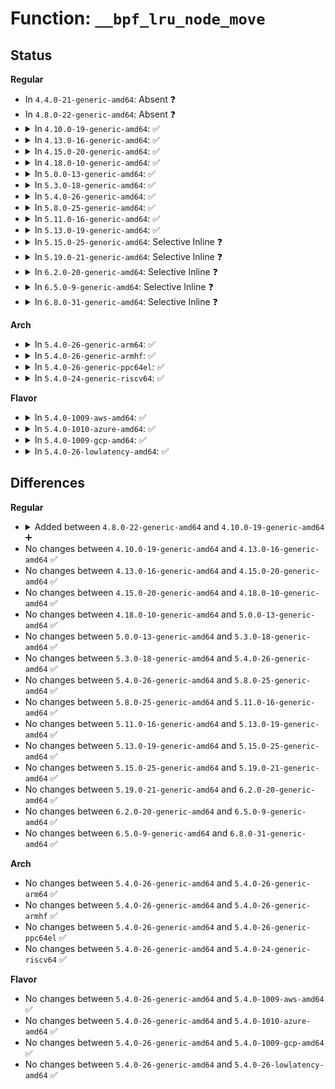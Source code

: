 # Function: <code>__bpf_lru_node_move</code>

## Status
<b>Regular</b>
<ul>
<li>
In <code>4.4.0-21-generic-amd64</code>: Absent ❓
</li>
<li>
In <code>4.8.0-22-generic-amd64</code>: Absent ❓
</li>
<li>
<details>
<summary>In <code>4.10.0-19-generic-amd64</code>: ✅</summary>

```c
void __bpf_lru_node_move(struct bpf_lru_list * l, struct bpf_lru_node * node, enum bpf_lru_list_type tgt_type)
```

```json
{
  "name": "__bpf_lru_node_move",
  "collision_type": "Unique Static",
  "inline_type": "No",
  "funcs": [
    {
      "addr": 18446744071580508464,
      "name": "__bpf_lru_node_move",
      "external": false,
      "loc": "kernel/bpf/bpf_lru_list.c:103",
      "file": "kernel/bpf/bpf_lru_list.c",
      "inline": "seen, unknown",
      "caller_inline": [],
      "caller_func": [
        "kernel/bpf/bpf_lru_list.c:bpf_lru_push_free",
        "kernel/bpf/bpf_lru_list.c:bpf_lru_pop_free"
      ]
    }
  ],
  "symbols": [
    {
      "addr": 18446744071580508464,
      "name": "__bpf_lru_node_move",
      "section": ".text",
      "bind": "STB_LOCAL",
      "size": 211
    }
  ]
}
```
</details>
</li>
<li>
<details>
<summary>In <code>4.13.0-16-generic-amd64</code>: ✅</summary>

```c
void __bpf_lru_node_move(struct bpf_lru_list * l, struct bpf_lru_node * node, enum bpf_lru_list_type tgt_type)
```

```json
{
  "name": "__bpf_lru_node_move",
  "collision_type": "Unique Static",
  "inline_type": "No",
  "funcs": [
    {
      "addr": 18446744071580538528,
      "name": "__bpf_lru_node_move",
      "external": false,
      "loc": "kernel/bpf/bpf_lru_list.c:103",
      "file": "kernel/bpf/bpf_lru_list.c",
      "inline": "seen, unknown",
      "caller_inline": [],
      "caller_func": [
        "kernel/bpf/bpf_lru_list.c:bpf_lru_push_free",
        "kernel/bpf/bpf_lru_list.c:bpf_lru_pop_free"
      ]
    }
  ],
  "symbols": [
    {
      "addr": 18446744071580538528,
      "name": "__bpf_lru_node_move",
      "section": ".text",
      "bind": "STB_LOCAL",
      "size": 130
    }
  ]
}
```
</details>
</li>
<li>
<details>
<summary>In <code>4.15.0-20-generic-amd64</code>: ✅</summary>

```c
void __bpf_lru_node_move(struct bpf_lru_list * l, struct bpf_lru_node * node, enum bpf_lru_list_type tgt_type)
```

```json
{
  "name": "__bpf_lru_node_move",
  "collision_type": "Unique Static",
  "inline_type": "No",
  "funcs": [
    {
      "addr": 18446744071580602976,
      "name": "__bpf_lru_node_move",
      "external": false,
      "loc": "kernel/bpf/bpf_lru_list.c:103",
      "file": "kernel/bpf/bpf_lru_list.c",
      "inline": "seen, unknown",
      "caller_inline": [],
      "caller_func": [
        "kernel/bpf/bpf_lru_list.c:bpf_lru_push_free",
        "kernel/bpf/bpf_lru_list.c:bpf_lru_pop_free"
      ]
    }
  ],
  "symbols": [
    {
      "addr": 18446744071580602976,
      "name": "__bpf_lru_node_move",
      "section": ".text",
      "bind": "STB_LOCAL",
      "size": 129
    }
  ]
}
```
</details>
</li>
<li>
<details>
<summary>In <code>4.18.0-10-generic-amd64</code>: ✅</summary>

```c
void __bpf_lru_node_move(struct bpf_lru_list * l, struct bpf_lru_node * node, enum bpf_lru_list_type tgt_type)
```

```json
{
  "name": "__bpf_lru_node_move",
  "collision_type": "Unique Static",
  "inline_type": "No",
  "funcs": [
    {
      "addr": 18446744071580698672,
      "name": "__bpf_lru_node_move",
      "external": false,
      "loc": "kernel/bpf/bpf_lru_list.c:103",
      "file": "kernel/bpf/bpf_lru_list.c",
      "inline": "seen, unknown",
      "caller_inline": [],
      "caller_func": [
        "kernel/bpf/bpf_lru_list.c:bpf_lru_push_free",
        "kernel/bpf/bpf_lru_list.c:bpf_lru_pop_free"
      ]
    }
  ],
  "symbols": [
    {
      "addr": 18446744071580698672,
      "name": "__bpf_lru_node_move",
      "section": ".text",
      "bind": "STB_LOCAL",
      "size": 129
    }
  ]
}
```
</details>
</li>
<li>
<details>
<summary>In <code>5.0.0-13-generic-amd64</code>: ✅</summary>

```c
void __bpf_lru_node_move(struct bpf_lru_list * l, struct bpf_lru_node * node, enum bpf_lru_list_type tgt_type)
```

```json
{
  "name": "__bpf_lru_node_move",
  "collision_type": "Unique Static",
  "inline_type": "No",
  "funcs": [
    {
      "addr": 18446744071580771360,
      "name": "__bpf_lru_node_move",
      "external": false,
      "loc": "kernel/bpf/bpf_lru_list.c:103",
      "file": "kernel/bpf/bpf_lru_list.c",
      "inline": "seen, unknown",
      "caller_inline": [],
      "caller_func": [
        "kernel/bpf/bpf_lru_list.c:bpf_lru_push_free",
        "kernel/bpf/bpf_lru_list.c:bpf_lru_pop_free"
      ]
    }
  ],
  "symbols": [
    {
      "addr": 18446744071580771360,
      "name": "__bpf_lru_node_move",
      "section": ".text",
      "bind": "STB_LOCAL",
      "size": 129
    }
  ]
}
```
</details>
</li>
<li>
<details>
<summary>In <code>5.3.0-18-generic-amd64</code>: ✅</summary>

```c
void __bpf_lru_node_move(struct bpf_lru_list * l, struct bpf_lru_node * node, enum bpf_lru_list_type tgt_type)
```

```json
{
  "name": "__bpf_lru_node_move",
  "collision_type": "Unique Static",
  "inline_type": "No",
  "funcs": [
    {
      "addr": 18446744071580855696,
      "name": "__bpf_lru_node_move",
      "external": false,
      "loc": "kernel/bpf/bpf_lru_list.c:100",
      "file": "kernel/bpf/bpf_lru_list.c",
      "inline": "seen, unknown",
      "caller_inline": [],
      "caller_func": [
        "kernel/bpf/bpf_lru_list.c:bpf_lru_push_free",
        "kernel/bpf/bpf_lru_list.c:bpf_lru_pop_free"
      ]
    }
  ],
  "symbols": [
    {
      "addr": 18446744071580855696,
      "name": "__bpf_lru_node_move",
      "section": ".text",
      "bind": "STB_LOCAL",
      "size": 139
    }
  ]
}
```
</details>
</li>
<li>
<details>
<summary>In <code>5.4.0-26-generic-amd64</code>: ✅</summary>

```c
void __bpf_lru_node_move(struct bpf_lru_list * l, struct bpf_lru_node * node, enum bpf_lru_list_type tgt_type)
```

```json
{
  "name": "__bpf_lru_node_move",
  "collision_type": "Unique Static",
  "inline_type": "No",
  "funcs": [
    {
      "addr": 18446744071580906736,
      "name": "__bpf_lru_node_move",
      "external": false,
      "loc": "kernel/bpf/bpf_lru_list.c:100",
      "file": "kernel/bpf/bpf_lru_list.c",
      "inline": "seen, unknown",
      "caller_inline": [],
      "caller_func": [
        "kernel/bpf/bpf_lru_list.c:bpf_lru_push_free",
        "kernel/bpf/bpf_lru_list.c:bpf_lru_pop_free"
      ]
    }
  ],
  "symbols": [
    {
      "addr": 18446744071580906736,
      "name": "__bpf_lru_node_move",
      "section": ".text",
      "bind": "STB_LOCAL",
      "size": 139
    }
  ]
}
```
</details>
</li>
<li>
<details>
<summary>In <code>5.8.0-25-generic-amd64</code>: ✅</summary>

```c
void __bpf_lru_node_move(struct bpf_lru_list * l, struct bpf_lru_node * node, enum bpf_lru_list_type tgt_type)
```

```json
{
  "name": "__bpf_lru_node_move",
  "collision_type": "Unique Static",
  "inline_type": "No",
  "funcs": [
    {
      "addr": 18446744071581053376,
      "name": "__bpf_lru_node_move",
      "external": false,
      "loc": "kernel/bpf/bpf_lru_list.c:100",
      "file": "kernel/bpf/bpf_lru_list.c",
      "inline": "seen, unknown",
      "caller_inline": [],
      "caller_func": [
        "kernel/bpf/bpf_lru_list.c:bpf_lru_push_free",
        "kernel/bpf/bpf_lru_list.c:bpf_common_lru_push_free",
        "kernel/bpf/bpf_lru_list.c:bpf_percpu_lru_pop_free",
        "kernel/bpf/bpf_lru_list.c:__bpf_lru_list_rotate_inactive",
        "kernel/bpf/bpf_lru_list.c:__bpf_lru_list_rotate_active",
        "kernel/bpf/bpf_lru_list.c:__bpf_lru_list_rotate_active"
      ]
    }
  ],
  "symbols": [
    {
      "addr": 18446744071581053376,
      "name": "__bpf_lru_node_move",
      "section": ".text",
      "bind": "STB_LOCAL",
      "size": 125
    }
  ]
}
```
</details>
</li>
<li>
<details>
<summary>In <code>5.11.0-16-generic-amd64</code>: ✅</summary>

```c
void __bpf_lru_node_move(struct bpf_lru_list * l, struct bpf_lru_node * node, enum bpf_lru_list_type tgt_type)
```

```json
{
  "name": "__bpf_lru_node_move",
  "collision_type": "Unique Static",
  "inline_type": "No",
  "funcs": [
    {
      "addr": 18446744071581065536,
      "name": "__bpf_lru_node_move",
      "external": false,
      "loc": "kernel/bpf/bpf_lru_list.c:100",
      "file": "kernel/bpf/bpf_lru_list.c",
      "inline": "seen, unknown",
      "caller_inline": [],
      "caller_func": [
        "kernel/bpf/bpf_lru_list.c:bpf_lru_push_free",
        "kernel/bpf/bpf_lru_list.c:bpf_common_lru_push_free",
        "kernel/bpf/bpf_lru_list.c:bpf_percpu_lru_pop_free",
        "kernel/bpf/bpf_lru_list.c:__bpf_lru_list_rotate_inactive",
        "kernel/bpf/bpf_lru_list.c:__bpf_lru_list_rotate_active",
        "kernel/bpf/bpf_lru_list.c:__bpf_lru_list_rotate_active"
      ]
    }
  ],
  "symbols": [
    {
      "addr": 18446744071581065536,
      "name": "__bpf_lru_node_move",
      "section": ".text",
      "bind": "STB_LOCAL",
      "size": 125
    }
  ]
}
```
</details>
</li>
<li>
<details>
<summary>In <code>5.13.0-19-generic-amd64</code>: ✅</summary>

```c
void __bpf_lru_node_move(struct bpf_lru_list * l, struct bpf_lru_node * node, enum bpf_lru_list_type tgt_type)
```

```json
{
  "name": "__bpf_lru_node_move",
  "collision_type": "Unique Static",
  "inline_type": "No",
  "funcs": [
    {
      "addr": 18446744071581080608,
      "name": "__bpf_lru_node_move",
      "external": false,
      "loc": "kernel/bpf/bpf_lru_list.c:100",
      "file": "kernel/bpf/bpf_lru_list.c",
      "inline": "seen, unknown",
      "caller_inline": [],
      "caller_func": [
        "kernel/bpf/bpf_lru_list.c:bpf_lru_push_free",
        "kernel/bpf/bpf_lru_list.c:bpf_lru_pop_free",
        "kernel/bpf/bpf_lru_list.c:__bpf_lru_list_rotate_inactive",
        "kernel/bpf/bpf_lru_list.c:__bpf_lru_list_rotate_active",
        "kernel/bpf/bpf_lru_list.c:__bpf_lru_list_rotate_active"
      ]
    }
  ],
  "symbols": [
    {
      "addr": 18446744071581080608,
      "name": "__bpf_lru_node_move",
      "section": ".text",
      "bind": "STB_LOCAL",
      "size": 129
    }
  ]
}
```
</details>
</li>
<li>
<details>
<summary>In <code>5.15.0-25-generic-amd64</code>: Selective Inline ❓</summary>

```c
void __bpf_lru_node_move(struct bpf_lru_list * l, struct bpf_lru_node * node, enum bpf_lru_list_type tgt_type)
```

```json
{
  "name": "__bpf_lru_node_move",
  "collision_type": "Unique Static",
  "inline_type": "Selective",
  "funcs": [
    {
      "addr": 18446744071581309545,
      "name": "__bpf_lru_node_move",
      "external": false,
      "loc": "kernel/bpf/bpf_lru_list.c:100",
      "file": "kernel/bpf/bpf_lru_list.c",
      "inline": "not declared, inlined",
      "caller_inline": [
        "kernel/bpf/bpf_lru_list.c:__bpf_lru_list_rotate_active"
      ],
      "caller_func": [
        "kernel/bpf/bpf_lru_list.c:bpf_lru_push_free",
        "kernel/bpf/bpf_lru_list.c:bpf_lru_pop_free",
        "kernel/bpf/bpf_lru_list.c:__bpf_lru_list_rotate_inactive",
        "kernel/bpf/bpf_lru_list.c:__bpf_lru_list_rotate_active"
      ]
    }
  ],
  "symbols": [
    {
      "addr": 18446744071581308720,
      "name": "__bpf_lru_node_move",
      "section": ".text",
      "bind": "STB_LOCAL",
      "size": 241
    }
  ]
}
```
</details>
</li>
<li>
<details>
<summary>In <code>5.19.0-21-generic-amd64</code>: Selective Inline ❓</summary>

```c
void __bpf_lru_node_move(struct bpf_lru_list * l, struct bpf_lru_node * node, enum bpf_lru_list_type tgt_type)
```

```json
{
  "name": "__bpf_lru_node_move",
  "collision_type": "Unique Static",
  "inline_type": "Selective",
  "funcs": [
    {
      "addr": 18446744071581608598,
      "name": "__bpf_lru_node_move",
      "external": false,
      "loc": "kernel/bpf/bpf_lru_list.c:100",
      "file": "kernel/bpf/bpf_lru_list.c",
      "inline": "not declared, inlined",
      "caller_inline": [
        "kernel/bpf/bpf_lru_list.c:__bpf_lru_list_rotate_active"
      ],
      "caller_func": [
        "kernel/bpf/bpf_lru_list.c:bpf_lru_push_free",
        "kernel/bpf/bpf_lru_list.c:bpf_lru_pop_free",
        "kernel/bpf/bpf_lru_list.c:__bpf_lru_list_rotate_inactive",
        "kernel/bpf/bpf_lru_list.c:__bpf_lru_list_rotate_active"
      ]
    }
  ],
  "symbols": [
    {
      "addr": 18446744071581607632,
      "name": "__bpf_lru_node_move",
      "section": ".text",
      "bind": "STB_LOCAL",
      "size": 268
    }
  ]
}
```
</details>
</li>
<li>
<details>
<summary>In <code>6.2.0-20-generic-amd64</code>: Selective Inline ❓</summary>

```c
void __bpf_lru_node_move(struct bpf_lru_list * l, struct bpf_lru_node * node, enum bpf_lru_list_type tgt_type)
```

```json
{
  "name": "__bpf_lru_node_move",
  "collision_type": "Unique Static",
  "inline_type": "Selective",
  "funcs": [
    {
      "addr": 18446744071581992297,
      "name": "__bpf_lru_node_move",
      "external": false,
      "loc": "kernel/bpf/bpf_lru_list.c:100",
      "file": "kernel/bpf/bpf_lru_list.c",
      "inline": "not declared, inlined",
      "caller_inline": [
        "kernel/bpf/bpf_lru_list.c:__bpf_lru_list_rotate_active"
      ],
      "caller_func": [
        "kernel/bpf/bpf_lru_list.c:bpf_lru_push_free",
        "kernel/bpf/bpf_lru_list.c:bpf_lru_pop_free",
        "kernel/bpf/bpf_lru_list.c:__bpf_lru_list_rotate_inactive",
        "kernel/bpf/bpf_lru_list.c:__bpf_lru_list_rotate_active"
      ]
    }
  ],
  "symbols": [
    {
      "addr": 18446744071581991328,
      "name": "__bpf_lru_node_move",
      "section": ".text",
      "bind": "STB_LOCAL",
      "size": 268
    }
  ]
}
```
</details>
</li>
<li>
<details>
<summary>In <code>6.5.0-9-generic-amd64</code>: Selective Inline ❓</summary>

```c
void __bpf_lru_node_move(struct bpf_lru_list * l, struct bpf_lru_node * node, enum bpf_lru_list_type tgt_type)
```

```json
{
  "name": "__bpf_lru_node_move",
  "collision_type": "Unique Static",
  "inline_type": "Selective",
  "funcs": [
    {
      "addr": 18446744071582183625,
      "name": "__bpf_lru_node_move",
      "external": false,
      "loc": "kernel/bpf/bpf_lru_list.c:105",
      "file": "kernel/bpf/bpf_lru_list.c",
      "inline": "not declared, inlined",
      "caller_inline": [
        "kernel/bpf/bpf_lru_list.c:__bpf_lru_list_rotate_active"
      ],
      "caller_func": [
        "kernel/bpf/bpf_lru_list.c:bpf_lru_push_free",
        "kernel/bpf/bpf_lru_list.c:bpf_lru_pop_free",
        "kernel/bpf/bpf_lru_list.c:__bpf_lru_list_rotate_inactive",
        "kernel/bpf/bpf_lru_list.c:__bpf_lru_list_rotate_active"
      ]
    }
  ],
  "symbols": [
    {
      "addr": 18446744071582182656,
      "name": "__bpf_lru_node_move",
      "section": ".text",
      "bind": "STB_LOCAL",
      "size": 268
    }
  ]
}
```
</details>
</li>
<li>
<details>
<summary>In <code>6.8.0-31-generic-amd64</code>: Selective Inline ❓</summary>

```c
void __bpf_lru_node_move(struct bpf_lru_list * l, struct bpf_lru_node * node, enum bpf_lru_list_type tgt_type)
```

```json
{
  "name": "__bpf_lru_node_move",
  "collision_type": "Unique Static",
  "inline_type": "Selective",
  "funcs": [
    {
      "addr": 18446744071582332393,
      "name": "__bpf_lru_node_move",
      "external": false,
      "loc": "kernel/bpf/bpf_lru_list.c:105",
      "file": "kernel/bpf/bpf_lru_list.c",
      "inline": "not declared, inlined",
      "caller_inline": [
        "kernel/bpf/bpf_lru_list.c:__bpf_lru_list_rotate_active"
      ],
      "caller_func": [
        "kernel/bpf/bpf_lru_list.c:bpf_lru_push_free",
        "kernel/bpf/bpf_lru_list.c:bpf_lru_pop_free",
        "kernel/bpf/bpf_lru_list.c:__bpf_lru_list_rotate_inactive",
        "kernel/bpf/bpf_lru_list.c:__bpf_lru_list_rotate_active"
      ]
    }
  ],
  "symbols": [
    {
      "addr": 18446744071582331424,
      "name": "__bpf_lru_node_move",
      "section": ".text",
      "bind": "STB_LOCAL",
      "size": 268
    }
  ]
}
```
</details>
</li>
</ul>
<b>Arch</b>
<ul>
<li>
<details>
<summary>In <code>5.4.0-26-generic-arm64</code>: ✅</summary>

```c
void __bpf_lru_node_move(struct bpf_lru_list * l, struct bpf_lru_node * node, enum bpf_lru_list_type tgt_type)
```

```json
{
  "name": "__bpf_lru_node_move",
  "collision_type": "Unique Static",
  "inline_type": "No",
  "funcs": [
    {
      "addr": 18446603336492237656,
      "name": "__bpf_lru_node_move",
      "external": false,
      "loc": "kernel/bpf/bpf_lru_list.c:100",
      "file": "kernel/bpf/bpf_lru_list.c",
      "inline": "seen, unknown",
      "caller_inline": [],
      "caller_func": [
        "kernel/bpf/bpf_lru_list.c:bpf_lru_push_free",
        "kernel/bpf/bpf_lru_list.c:bpf_lru_pop_free"
      ]
    }
  ],
  "symbols": [
    {
      "addr": 18446603336492237656,
      "name": "__bpf_lru_node_move",
      "section": ".text",
      "bind": "STB_LOCAL",
      "size": 232
    }
  ]
}
```
</details>
</li>
<li>
<details>
<summary>In <code>5.4.0-26-generic-armhf</code>: ✅</summary>

```c
void __bpf_lru_node_move(struct bpf_lru_list * l, struct bpf_lru_node * node, enum bpf_lru_list_type tgt_type)
```

```json
{
  "name": "__bpf_lru_node_move",
  "collision_type": "Unique Static",
  "inline_type": "No",
  "funcs": [
    {
      "addr": 3226132408,
      "name": "__bpf_lru_node_move",
      "external": false,
      "loc": "kernel/bpf/bpf_lru_list.c:100",
      "file": "kernel/bpf/bpf_lru_list.c",
      "inline": "seen, unknown",
      "caller_inline": [],
      "caller_func": [
        "kernel/bpf/bpf_lru_list.c:bpf_lru_push_free",
        "kernel/bpf/bpf_lru_list.c:bpf_lru_pop_free",
        "kernel/bpf/bpf_lru_list.c:__bpf_lru_list_rotate_inactive",
        "kernel/bpf/bpf_lru_list.c:__bpf_lru_list_rotate_active"
      ]
    }
  ],
  "symbols": [
    {
      "addr": 3226132408,
      "name": "__bpf_lru_node_move",
      "section": ".text",
      "bind": "STB_LOCAL",
      "size": 200
    }
  ]
}
```
</details>
</li>
<li>
<details>
<summary>In <code>5.4.0-26-generic-ppc64el</code>: ✅</summary>

```c
void __bpf_lru_node_move(struct bpf_lru_list * l, struct bpf_lru_node * node, enum bpf_lru_list_type tgt_type)
```

```json
{
  "name": "__bpf_lru_node_move",
  "collision_type": "Unique Static",
  "inline_type": "No",
  "funcs": [
    {
      "addr": 13835058055285463968,
      "name": "__bpf_lru_node_move",
      "external": false,
      "loc": "kernel/bpf/bpf_lru_list.c:100",
      "file": "kernel/bpf/bpf_lru_list.c",
      "inline": "seen, unknown",
      "caller_inline": [],
      "caller_func": [
        "kernel/bpf/bpf_lru_list.c:bpf_lru_push_free",
        "kernel/bpf/bpf_lru_list.c:bpf_lru_pop_free",
        "kernel/bpf/bpf_lru_list.c:__bpf_lru_list_rotate_inactive",
        "kernel/bpf/bpf_lru_list.c:__bpf_lru_list_rotate_active"
      ]
    }
  ],
  "symbols": [
    {
      "addr": 13835058055285463968,
      "name": "__bpf_lru_node_move",
      "section": ".text",
      "bind": "STB_LOCAL",
      "size": 280
    }
  ]
}
```
</details>
</li>
<li>
<details>
<summary>In <code>5.4.0-24-generic-riscv64</code>: ✅</summary>

```c
void __bpf_lru_node_move(struct bpf_lru_list * l, struct bpf_lru_node * node, enum bpf_lru_list_type tgt_type)
```

```json
{
  "name": "__bpf_lru_node_move",
  "collision_type": "Unique Static",
  "inline_type": "No",
  "funcs": [
    {
      "addr": 18446743936272383120,
      "name": "__bpf_lru_node_move",
      "external": false,
      "loc": "kernel/bpf/bpf_lru_list.c:100",
      "file": "kernel/bpf/bpf_lru_list.c",
      "inline": "seen, unknown",
      "caller_inline": [],
      "caller_func": [
        "kernel/bpf/bpf_lru_list.c:bpf_lru_push_free",
        "kernel/bpf/bpf_lru_list.c:bpf_lru_pop_free",
        "kernel/bpf/bpf_lru_list.c:__bpf_lru_list_rotate_inactive",
        "kernel/bpf/bpf_lru_list.c:__bpf_lru_list_rotate_active"
      ]
    }
  ],
  "symbols": [
    {
      "addr": 18446743936272383120,
      "name": "__bpf_lru_node_move",
      "section": ".text",
      "bind": "STB_LOCAL",
      "size": 202
    }
  ]
}
```
</details>
</li>
</ul>
<b>Flavor</b>
<ul>
<li>
<details>
<summary>In <code>5.4.0-1009-aws-amd64</code>: ✅</summary>

```c
void __bpf_lru_node_move(struct bpf_lru_list * l, struct bpf_lru_node * node, enum bpf_lru_list_type tgt_type)
```

```json
{
  "name": "__bpf_lru_node_move",
  "collision_type": "Unique Static",
  "inline_type": "No",
  "funcs": [
    {
      "addr": 18446744071580875536,
      "name": "__bpf_lru_node_move",
      "external": false,
      "loc": "kernel/bpf/bpf_lru_list.c:100",
      "file": "kernel/bpf/bpf_lru_list.c",
      "inline": "seen, unknown",
      "caller_inline": [],
      "caller_func": [
        "kernel/bpf/bpf_lru_list.c:bpf_lru_push_free",
        "kernel/bpf/bpf_lru_list.c:bpf_lru_pop_free"
      ]
    }
  ],
  "symbols": [
    {
      "addr": 18446744071580875536,
      "name": "__bpf_lru_node_move",
      "section": ".text",
      "bind": "STB_LOCAL",
      "size": 139
    }
  ]
}
```
</details>
</li>
<li>
<details>
<summary>In <code>5.4.0-1010-azure-amd64</code>: ✅</summary>

```c
void __bpf_lru_node_move(struct bpf_lru_list * l, struct bpf_lru_node * node, enum bpf_lru_list_type tgt_type)
```

```json
{
  "name": "__bpf_lru_node_move",
  "collision_type": "Unique Static",
  "inline_type": "No",
  "funcs": [
    {
      "addr": 18446744071580821600,
      "name": "__bpf_lru_node_move",
      "external": false,
      "loc": "kernel/bpf/bpf_lru_list.c:100",
      "file": "kernel/bpf/bpf_lru_list.c",
      "inline": "seen, unknown",
      "caller_inline": [],
      "caller_func": [
        "kernel/bpf/bpf_lru_list.c:bpf_lru_push_free",
        "kernel/bpf/bpf_lru_list.c:bpf_lru_pop_free"
      ]
    }
  ],
  "symbols": [
    {
      "addr": 18446744071580821600,
      "name": "__bpf_lru_node_move",
      "section": ".text",
      "bind": "STB_LOCAL",
      "size": 139
    }
  ]
}
```
</details>
</li>
<li>
<details>
<summary>In <code>5.4.0-1009-gcp-amd64</code>: ✅</summary>

```c
void __bpf_lru_node_move(struct bpf_lru_list * l, struct bpf_lru_node * node, enum bpf_lru_list_type tgt_type)
```

```json
{
  "name": "__bpf_lru_node_move",
  "collision_type": "Unique Static",
  "inline_type": "No",
  "funcs": [
    {
      "addr": 18446744071580866784,
      "name": "__bpf_lru_node_move",
      "external": false,
      "loc": "kernel/bpf/bpf_lru_list.c:100",
      "file": "kernel/bpf/bpf_lru_list.c",
      "inline": "seen, unknown",
      "caller_inline": [],
      "caller_func": [
        "kernel/bpf/bpf_lru_list.c:bpf_lru_push_free",
        "kernel/bpf/bpf_lru_list.c:bpf_lru_pop_free"
      ]
    }
  ],
  "symbols": [
    {
      "addr": 18446744071580866784,
      "name": "__bpf_lru_node_move",
      "section": ".text",
      "bind": "STB_LOCAL",
      "size": 139
    }
  ]
}
```
</details>
</li>
<li>
<details>
<summary>In <code>5.4.0-26-lowlatency-amd64</code>: ✅</summary>

```c
void __bpf_lru_node_move(struct bpf_lru_list * l, struct bpf_lru_node * node, enum bpf_lru_list_type tgt_type)
```

```json
{
  "name": "__bpf_lru_node_move",
  "collision_type": "Unique Static",
  "inline_type": "No",
  "funcs": [
    {
      "addr": 18446744071580925360,
      "name": "__bpf_lru_node_move",
      "external": false,
      "loc": "kernel/bpf/bpf_lru_list.c:100",
      "file": "kernel/bpf/bpf_lru_list.c",
      "inline": "seen, unknown",
      "caller_inline": [],
      "caller_func": [
        "kernel/bpf/bpf_lru_list.c:bpf_lru_push_free",
        "kernel/bpf/bpf_lru_list.c:bpf_lru_pop_free"
      ]
    }
  ],
  "symbols": [
    {
      "addr": 18446744071580925360,
      "name": "__bpf_lru_node_move",
      "section": ".text",
      "bind": "STB_LOCAL",
      "size": 139
    }
  ]
}
```
</details>
</li>
</ul>

## Differences
<b>Regular</b>
<ul>
<li>
<details>
<summary>Added between <code>4.8.0-22-generic-amd64</code> and <code>4.10.0-19-generic-amd64</code> ➕</summary>

```c
void __bpf_lru_node_move(struct bpf_lru_list * l, struct bpf_lru_node * node, enum bpf_lru_list_type tgt_type)
```
</details>
</li>
<li>
No changes between <code>4.10.0-19-generic-amd64</code> and <code>4.13.0-16-generic-amd64</code> ✅
</li>
<li>
No changes between <code>4.13.0-16-generic-amd64</code> and <code>4.15.0-20-generic-amd64</code> ✅
</li>
<li>
No changes between <code>4.15.0-20-generic-amd64</code> and <code>4.18.0-10-generic-amd64</code> ✅
</li>
<li>
No changes between <code>4.18.0-10-generic-amd64</code> and <code>5.0.0-13-generic-amd64</code> ✅
</li>
<li>
No changes between <code>5.0.0-13-generic-amd64</code> and <code>5.3.0-18-generic-amd64</code> ✅
</li>
<li>
No changes between <code>5.3.0-18-generic-amd64</code> and <code>5.4.0-26-generic-amd64</code> ✅
</li>
<li>
No changes between <code>5.4.0-26-generic-amd64</code> and <code>5.8.0-25-generic-amd64</code> ✅
</li>
<li>
No changes between <code>5.8.0-25-generic-amd64</code> and <code>5.11.0-16-generic-amd64</code> ✅
</li>
<li>
No changes between <code>5.11.0-16-generic-amd64</code> and <code>5.13.0-19-generic-amd64</code> ✅
</li>
<li>
No changes between <code>5.13.0-19-generic-amd64</code> and <code>5.15.0-25-generic-amd64</code> ✅
</li>
<li>
No changes between <code>5.15.0-25-generic-amd64</code> and <code>5.19.0-21-generic-amd64</code> ✅
</li>
<li>
No changes between <code>5.19.0-21-generic-amd64</code> and <code>6.2.0-20-generic-amd64</code> ✅
</li>
<li>
No changes between <code>6.2.0-20-generic-amd64</code> and <code>6.5.0-9-generic-amd64</code> ✅
</li>
<li>
No changes between <code>6.5.0-9-generic-amd64</code> and <code>6.8.0-31-generic-amd64</code> ✅
</li>
</ul>
<b>Arch</b>
<ul>
<li>
No changes between <code>5.4.0-26-generic-amd64</code> and <code>5.4.0-26-generic-arm64</code> ✅
</li>
<li>
No changes between <code>5.4.0-26-generic-amd64</code> and <code>5.4.0-26-generic-armhf</code> ✅
</li>
<li>
No changes between <code>5.4.0-26-generic-amd64</code> and <code>5.4.0-26-generic-ppc64el</code> ✅
</li>
<li>
No changes between <code>5.4.0-26-generic-amd64</code> and <code>5.4.0-24-generic-riscv64</code> ✅
</li>
</ul>
<b>Flavor</b>
<ul>
<li>
No changes between <code>5.4.0-26-generic-amd64</code> and <code>5.4.0-1009-aws-amd64</code> ✅
</li>
<li>
No changes between <code>5.4.0-26-generic-amd64</code> and <code>5.4.0-1010-azure-amd64</code> ✅
</li>
<li>
No changes between <code>5.4.0-26-generic-amd64</code> and <code>5.4.0-1009-gcp-amd64</code> ✅
</li>
<li>
No changes between <code>5.4.0-26-generic-amd64</code> and <code>5.4.0-26-lowlatency-amd64</code> ✅
</li>
</ul>
